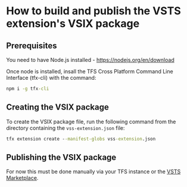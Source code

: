 # How to build and publish the VSTS extension's VSIX package

## Prerequisites

You need to have Node.js installed - https://nodejs.org/en/download

Once node is installed, insall the TFS Cross Platform Command Line Interface (tfx-cli) with the command:

```cmd
npm i -g tfx-cli
```

## Creating the VSIX package

To create the VSIX package file, run the following command from the directory containing the `vss-extension.json` file:

```cmd
tfx extension create --manifest-globs vss-extension.json
```

## Publishing the VSIX package

For now this must be done manually via your TFS instance or the [VSTS Marketplace][VstsMarketplaceUrl].


<!-- Links -->
[VstsMarketplaceUrl]: https://marketplace.visualstudio.com/vsts